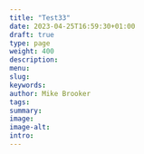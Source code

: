 ```yaml
---
title: "Test33"
date: 2023-04-25T16:59:30+01:00
draft: true
type: page
weight: 400
description: 
menu:
slug:
keywords:
author: Mike Brooker
tags: 
summary:
image:
image-alt:
intro:
---
```

